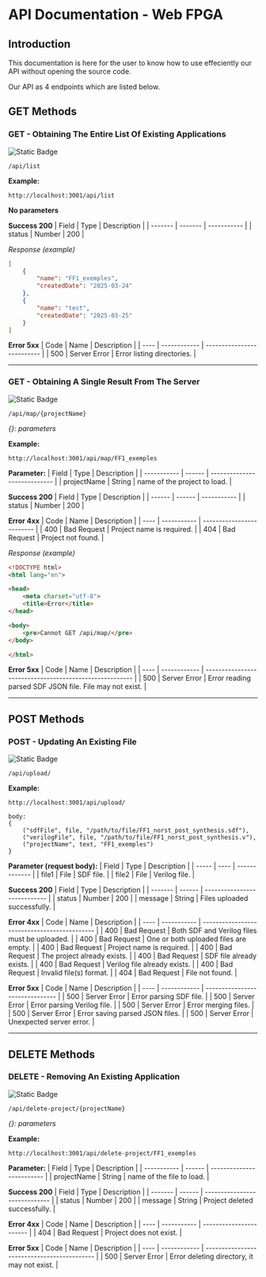 # API Documentation - Web FPGA

## Introduction

This documentation is here for the user to know how to use effeciently our API without opening the source code.

Our API as 4 endpoints which are listed below.

## GET Methods

### GET - Obtaining The Entire List Of Existing Applications

![Static Badge](https://img.shields.io/badge/GET-darkgreen)
```URL
/api/list
```

**Example:**
```
http://localhost:3001/api/list
```

**No parameters**

**Success 200**
| Field   | Type    | Description |
| ------- | ------- | ----------- |
| status  | Number  | 200         |

*Response (example)*
```JSON
[
    {
        "name": "FF1_exemples",
        "createdDate": "2025-03-24"
    },
    {
        "name": "test",
        "createdDate": "2025-03-25"
    }
]
```

**Error 5xx**
| Code | Name         | Description                |
| ---- | ------------ | -------------------------- |
| 500  | Server Error | Error listing directories. |

---
### GET - Obtaining A Single Result From The Server

![Static Badge](https://img.shields.io/badge/GET-darkgreen)
```URL
/api/map/{projectName}
```
*{}: parameters*

**Example:**
```
http://localhost:3001/api/map/FF1_exemples
```

**Parameter:**
| Field       | Type   | Description                  |
| ----------- | ------ | ---------------------------- |
| projectName | String | name of the project to load. |

**Success 200**
| Field  | Type   | Description |
| ------ | ------ | ----------- |
| status | Number | 200         |

**Error 4xx**
| Code | Name        | Description               |
| ---- | ----------- | ------------------------- |
| 400  | Bad Request | Project name is required. |
| 404  | Bad Request | Project not found.        |

*Response (example)*
```HTML
<!DOCTYPE html>
<html lang="en">

<head>
    <meta charset="utf-8">
    <title>Error</title>
</head>

<body>
    <pre>Cannot GET /api/map/</pre>
</body>

</html>
```

**Error 5xx**
| Code | Name         | Description                                             |
| ---- | ------------ | ------------------------------------------------------- |
| 500  | Server Error | Error reading parsed SDF JSON file. File may not exist. |

---
## POST Methods

### POST - Updating An Existing File

![Static Badge](https://img.shields.io/badge/POST-yellow)
```URL
/api/upload/
```

**Example:**
```
http://localhost:3001/api/upload/

body:
{
    ("sdfFile", file, "/path/to/file/FF1_norst_post_synthesis.sdf"),
    ("verilogFile", file, "/path/to/file/FF1_norst_post_synthesis.v"),
    ("projectName", text, "FF1_exemples")
}
```

**Parameter (request body):**
| Field | Type | Description   |
| ----- | ---- | ------------- |
| file1 | File | SDF file.     |
| file2 | File | Verilog file. |

**Success 200**
| Field   | Type   | Description                  |
| ------- | ------ | ---------------------------- |
| status  | Number | 200                          |
| message | String | Files uploaded successfully. |

**Error 4xx**
| Code | Name        | Description                                  |
| ---- | ----------- | -------------------------------------------- |
| 400  | Bad Request | Both SDF and Verilog files must be uploaded. |
| 400  | Bad Request | One or both uploaded files are empty.        |
| 400  | Bad Request | Project name is required.                    |
| 400  | Bad Request | The project already exists.                  |
| 400  | Bad Request | SDF file already exists.                     |
| 400  | Bad Request | Verilog file already exists.                 |
| 400  | Bad Request | Invalid file(s) format.                      |
| 404  | Bad Request | File not found.                              |

**Error 5xx**
| Code | Name         | Description                     | 
| ---- | ------------ | ------------------------------- |
| 500  | Server Error | Error parsing SDF file.         |
| 500  | Server Error | Error parsing Verilog file.     |
| 500  | Server Error | Error merging files.            |
| 500  | Server Error | Error saving parsed JSON files. |
| 500  | Server Error | Unexpected server error.        |

---
## DELETE Methods

### DELETE - Removing An Existing Application

![Static Badge](https://img.shields.io/badge/DELETE-orange)
```URL
/api/delete-project/{projectName}
```
*{}: parameters*

**Example:**
```
http://localhost:3001/api/delete-project/FF1_exemples
```

**Parameter:**
| Field       | Type   | Description               |
| ----------- | ------ | ------------------------- |
| projectName | String | name of the file to load. |

**Success 200**
| Field   | Type   | Description                   |
| ------- | ------ | ----------------------------- |
| status  | Number | 200                           |
| message | String | Project deleted successfully. |

**Error 4xx**
| Code | Name        | Description             |
| ---- | ----------- | ----------------------- |
| 404  | Bad Request | Project does not exist. |

**Error 5xx**
| Code | Name         | Description                                 |
| ---- | ------------ | ------------------------------------------- |
| 500  | Server Error | Error deleting directory, it may not exist. |
